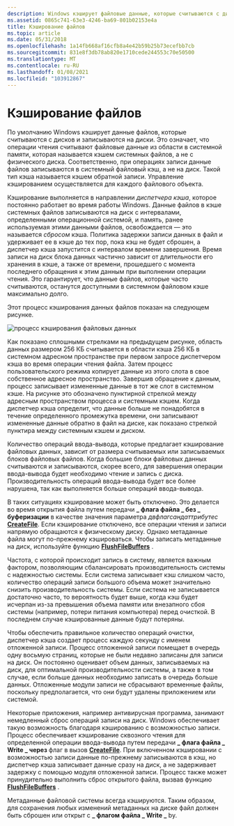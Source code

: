 ```yaml
---
description: Windows кэширует файловые данные, которые считываются с дисков и записываются на диски.
ms.assetid: 0865c741-63e3-4246-ba69-801b02153e4a
title: Кэширование файлов
ms.topic: article
ms.date: 05/31/2018
ms.openlocfilehash: 1a14fb668af16cfb8a4e42b59b25b73ecefbb7cb
ms.sourcegitcommit: 831e8f3db78ab820e1710cede244553c70e50500
ms.translationtype: MT
ms.contentlocale: ru-RU
ms.lasthandoff: 01/08/2021
ms.locfileid: "103912867"
---
```

# <a name="file-caching"></a>Кэширование файлов

По умолчанию Windows кэширует данные файлов, которые считываются с дисков и записываются на диски. Это означает, что операции чтения считывают файловые данные из области в системной памяти, которая называется кэшем системных файлов, а не с физического диска. Соответственно, при операциях записи данные файлов записываются в системный файловый кэш, а не на диск. Такой тип кэша называется кэшем обратной записи. Управление кэшированием осуществляется для каждого файлового объекта.

Кэширование выполняется в направлении *диспетчера кэша*, которое постоянно работает во время работы Windows. Данные файлов в кэше системных файлов записываются на диск с интервалами, определенными операционной системой, и память, ранее используемая этими данными файлов, освобождается — это называется *сбросом* кэша. Политика задержки записи данных в файл и удерживает ее в кэше до тех пор, пока кэш не будет сброшен, а диспетчер кэша запустится с интервалом времени завершения. Время записи на диск блока данных частично зависит от длительности его хранения в кэше, а также от времени, прошедшего с момента последнего обращения к этим данным при выполнении операции чтения. Это гарантирует, что данные файлов, которые часто считываются, останутся доступными в системном файловом кэше максимально долго.

Этот процесс кэширования данных файлов показан на следующем рисунке.

![процесс кэширования файловых данных](images/fig3.png)

Как показано сплошными стрелками на предыдущем рисунке, область данных размером 256 КБ считывается в области кэша 256 КБ в системном адресном пространстве при первом запросе диспетчером кэша во время операции чтения файла. Затем процесс пользовательского режима копирует данные из этого слота в свое собственное адресное пространство. Завершив обращение к данным, процесс записывает измененные данные в тот же слот в системном кэше. На рисунке это обозначено пунктирной стрелкой между адресным пространством процесса и системным кэшем. Когда диспетчер кэша определит, что данные больше не понадобятся в течение определенного промежутка времени, они записывают измененные данные обратно в файл на диске, как показано стрелкой пунктира между системным кэшем и диском.

Количество операций ввода-вывода, которые предлагает кэширование файловых данных, зависит от размера считываемых или записываемых блоков файловых файлов. Когда большие блоки файловых данных считываются и записываются, скорее всего, для завершения операции ввода-вывода будет необходимо чтение и запись с диска. Производительность операций ввода-вывода будет все более нарушена, так как выполняется больше операций ввода-вывода.

В таких ситуациях кэширование может быть отключено. Это делается во время открытия файла путем передачи **\_ флага файла \_ без \_ буферизации** в качестве значения параметра *двфлагсандаттрибутес* [**CreateFile**](/windows/desktop/api/FileAPI/nf-fileapi-createfilea). Если кэширование отключено, все операции чтения и записи напрямую обращаются к физическому диску. Однако метаданные файла могут по-прежнему кэшироваться. Чтобы записать метаданные на диск, используйте функцию [**FlushFileBuffers**](/windows/desktop/api/FileAPI/nf-fileapi-flushfilebuffers) .

Частота, с которой происходит запись в систему, является важным фактором, позволяющим сбалансировать производительность системы с надежностью системы. Если система записывает кэш слишком часто, количество операций записи большого объема может значительно снизить производительность системы. Если система не записывается достаточно часто, то вероятность будет выше, когда кэш будет исчерпан из-за превышения объема памяти или внезапного сбоя системы (например, потери питания компьютера) перед очисткой. В последнем случае кэшированные данные будут потеряны.

Чтобы обеспечить правильное количество операций очистки, диспетчер кэша создает процесс каждую секунду с именем отложенной записи. Процесс отложенной записи помещает в очередь одну восьмую страниц, которые не были недавно записаны для записи на диск. Он постоянно оценивает объем данных, записываемых на диск, для оптимальной производительности системы, а также в том случае, если больше данных необходимо записать в очередь больше данных. Отложенные модули записи не сбрасывают временные файлы, поскольку предполагается, что они будут удалены приложением или системой.

Некоторые приложения, например антивирусная программа, занимают немедленный сброс операций записи на диск. Windows обеспечивает такую возможность благодаря кэшированию с возможностью записи. Процесс обеспечивает кэширование сквозного чтения для определенной операции ввода-вывода путем передачи **\_ флага файла \_ Write \_ через** флаг в вызов [**CreateFile**](/windows/desktop/api/FileAPI/nf-fileapi-createfilea). При включенном кэшировании с возможностью записи данные по-прежнему записываются в кэш, но диспетчер кэша записывает данные сразу на диск, а не задерживает задержку с помощью модуля отложенной записи. Процесс также может принудительно выполнить сброс открытого файла, вызвав функцию [**FlushFileBuffers**](/windows/desktop/api/FileAPI/nf-fileapi-flushfilebuffers) .

Метаданные файловой системы всегда кэшируются. Таким образом, для сохранения любых изменений метаданных на диске файл должен быть сброшен или открыт с **\_ флагом файла \_ Write \_** by.

 

 



